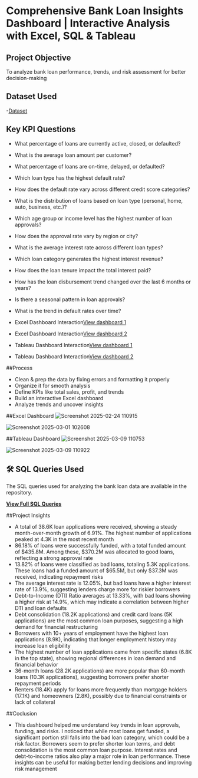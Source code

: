 # Comprehensive Bank Loan Insights Dashboard | Interactive Analysis with Excel, SQL & Tableau
## Project Objective
To analyze bank loan performance, trends, and risk assessment for better decision-making

## Dataset Used
-<a href="https://github.com/AvinashCodes10/Bank-Loan-Summary-Overview-Excel-Project/blob/main/Bank%20Loan.xlsx">Dataset</a>

## Key KPI Questions
- What percentage of loans are currently active, closed, or defaulted?
- What is the average loan amount per customer?
- What percentage of loans are on-time, delayed, or defaulted?
- Which loan type has the highest default rate?
- How does the default rate vary across different credit score categories?
- What is the distribution of loans based on loan type (personal, home, auto, business, etc.)?
- Which age group or income level has the highest number of loan approvals?
- How does the approval rate vary by region or city?
- What is the average interest rate across different loan types?
- Which loan category generates the highest interest revenue?
- How does the loan tenure impact the total interest paid?
- How has the loan disbursement trend changed over the last 6 months or years?
- Is there a seasonal pattern in loan approvals?
- What is the trend in default rates over time?

- Excel Dashboard Interaction<a href="https://github.com/AvinashCodes10/Bank-Loan-Summary-Overview-Excel-Project/blob/main/Screenshot%202025-02-24%20110915.png">View dashboard 1</a>
- Excel Dashboard Interaction<a href="https://github.com/AvinashCodes10/Bank-Loan-Summary-Overview-Excel-Project/blob/main/Screenshot%202025-03-01%20102608.png">View dashboard 2</a>
- Tableau Dashboard Interaction<a href="https://github.com/AvinashCodes10/Bank-Loan-Summary-Overview-Excel-Project/blob/main/Screenshot%202025-03-09%20110753.png">View dashboard 1</a>
-  Tableau Dashboard Interaction<a href="https://github.com/AvinashCodes10/Bank-Loan-Summary-Overview-Excel-Project/blob/main/Screenshot%202025-03-09%20110922.png">View dashboard 2</a>
 

##Process
- Clean & prep the data by fixing errors and formatting it properly
- Organize it for smooth analysis
- Define KPIs like total sales, profit, and trends
- Build an interactive Excel dashboard
- Analyze trends and uncover insights

##Excel Dashboard
![Screenshot 2025-02-24 110915](https://github.com/user-attachments/assets/bc3bd997-8c7f-4b86-9163-8408062be721)

![Screenshot 2025-03-01 102608](https://github.com/user-attachments/assets/de69ad74-dfed-4e79-bc48-bd7e3f5614d6)

##Tableau Dashboard
![Screenshot 2025-03-09 110753](https://github.com/user-attachments/assets/836bdb0b-f82e-4919-9e13-7664a10a9fa4)

![Screenshot 2025-03-09 110922](https://github.com/user-attachments/assets/d1093729-44a9-4355-8a7f-88ccc242aaca)

## 🛠 SQL Queries Used  
The SQL queries used for analyzing the bank loan data are available in the repository.  

 **[View Full SQL Queries]([SQL_Queries.sql](https://github.com/AvinashCodes10/Bank-Loan-Summary-Overview-Excel-Project/blob/main/bank_loan_new.sql))**  

##Project Insights
- A total of 38.6K loan applications were received, showing a steady month-over-month growth of 6.91%. The highest number of applications peaked at 4.3K in the most recent month
- 86.18% of loans were successfully funded, with a total funded amount of $435.8M. Among these, $370.2M was allocated to good loans, reflecting a strong approval rate
- 13.82% of loans were classified as bad loans, totaling 5.3K applications. These loans had a funded amount of $65.5M, but only $37.3M was received, indicating repayment risks
- The average interest rate is 12.05%, but bad loans have a higher interest rate of 13.9%, suggesting lenders charge more for riskier borrowers
- Debt-to-Income (DTI) Ratio averages at 13.33%, with bad loans showing a higher risk at 14.9%, which may indicate a correlation between higher DTI and loan defaults
- Debt consolidation (18.2K applications) and credit card loans (5K applications) are the most common loan purposes, suggesting a high demand for financial restructuring
- Borrowers with 10+ years of employment have the highest loan applications (8.9K), indicating that longer employment history may increase loan eligibility
- The highest number of loan applications came from specific states (6.8K in the top state), showing regional differences in loan demand and financial behavior
- 36-month loans (28.2K applications) are more popular than 60-month loans (10.3K applications), suggesting borrowers prefer shorter repayment periods
- Renters (18.4K) apply for loans more frequently than mortgage holders (17.1K) and homeowners (2.8K), possibly due to financial constraints or lack of collateral

##Coclusion
- This dashboard helped me understand key trends in loan approvals, funding, and risks. I noticed that while most loans get funded, a significant portion still falls into the bad loan category, which could be a risk factor. Borrowers seem to prefer shorter loan terms, and debt consolidation is the most common loan purpose. Interest rates and debt-to-income ratios also play a major role in loan performance. These insights can be useful for making better lending decisions and improving risk management
